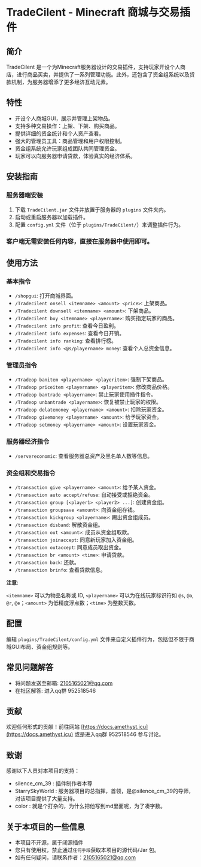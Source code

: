 # TradeCilent - Minecraft 商城与交易插件<Badge type="tip" text="Latest: 3.7.4" />



## 简介

TradeCilent 是一个为Minecraft服务器设计的交易插件，支持玩家开设个人商店，进行商品买卖，并提供了一系列管理功能。此外，还包含了资金组系统以及贷款机制，为服务器增添了更多经济互动元素。

## 特性

- 开设个人商城GUI，展示并管理上架物品。
- 支持多种交易操作：上架、下架、购买商品。
- 提供详细的资金统计和个人资产查看。
- 强大的管理员工具：商品管理和用户权限控制。
- 资金组系统允许玩家组成团队共同管理资金。
- 玩家可以向服务器申请贷款，体验真实的经济体系。

## 安装指南

### 服务器端安装

1. 下载 `TradeCilent.jar` 文件并放置于服务器的 `plugins` 文件夹内。
2. 启动或重启服务器以加载插件。
3. 配置 `config.yml` 文件（位于 `plugins/TradeCilent/`）来调整插件行为。

### 客户端无需安装任何内容，直接在服务器中使用即可。

## 使用方法

### 基本指令

- `/shopgui`: 打开商城界面。
- `/Tradecilent onsell <itemname> <amount> <price>`: 上架商品。
- `/Tradecilent downsell <itemname> <amount>`: 下架商品。
- `/Tradecilent buy <itemname> <playername>`: 购买指定玩家的商品。
- `/Tradecilent info profit`: 查看今日盈利。
- `/Tradecilent info expenses`: 查看今日开销。
- `/Tradecilent info ranking`: 查看排行榜。
- `/Tradecilent info <@s/playername> money`: 查看个人总资金信息。

### 管理员指令

- `/Tradeop banitem <playername> <playeritem>`: 强制下架商品。
- `/Tradeop priceitem <playername> <playeritem>`: 修改商品价格。
- `/Tradeop bantrade <playername>`: 禁止玩家使用插件指令。
- `/Tradeop unbantrade <playername>`: 恢复被禁止玩家的权限。
- `/Tradeop delatemoney <playername> <amount>`: 扣除玩家资金。
- `/Tradeop givemoney <playername> <amount>`: 给予玩家资金。
- `/Tradeop setmoney <playername> <amount>`: 设置玩家资金。

### 服务器经济指令

- `/servereconomic`: 查看服务器总资产及黑名单人数等信息。

### 资金组和交易指令

- `/transaction give <playername> <amount>`: 给予某人资金。
- `/transaction auto accept/refuse`: 自动接受或拒绝资金。
- `/transaction group [<player1> <player2> ...]`: 创建资金组。
- `/transaction groupsave <amount>`: 向资金组存钱。
- `/transaction kickgroup <playername>`: 踢出资金组成员。
- `/transaction disband`: 解散资金组。
- `/transaction out <amount>`: 成员从资金组取款。
- `/transaction joinaccept`: 同意新玩家加入资金组。
- `/transaction outaccept`: 同意成员取出资金。
- `/transaction br <amount> <time>`: 申请贷款。
- `/transaction back`: 还款。
- `/transaction brinfo`: 查看贷款信息。

**注意**: 

`<itemname>` 可以为物品名称或 ID, `<playername>` 可以为在线玩家标识符如 `@s`, `@a`, `@r`, `@e`；`<amount>` 为低精度浮点数；`<time>` 为整数天数。

## 配置

编辑 `plugins/TradeCilent/config.yml` 文件来自定义插件行为，包括但不限于商城GUI布局、资金组规则等。

## 常见问题解答

- 将问题发送至邮箱: <2105165021@qq.com>
- 在社区解答: 进入qq群 952518546

## 贡献

欢迎任何形式的贡献！前往网站 [https://docs.amethyst.icu](https://docs.amethyst.icu) 或是进入qq群 952518546 参与讨论。

## 致谢
感谢以下人员对本项目的支持：
 - silence_cm_39 : 插件制作者本尊
 - StarrySkyWorld : 服务器项目的总指挥，首领，是@silence_cm_39的导师，对该项目提供了大量支持。
 - color : 就是个打杂的，为什么把他写到md里面呢，为了凑字数。

## 关于本项目的一些信息

- 本项目不开源，属于闭源插件
- 您只有使用权，禁止通过`任何手段`获取本项目的源代码/Jar 包。
- 如有任何疑问，请联系作者：<2105165021@qq.com>